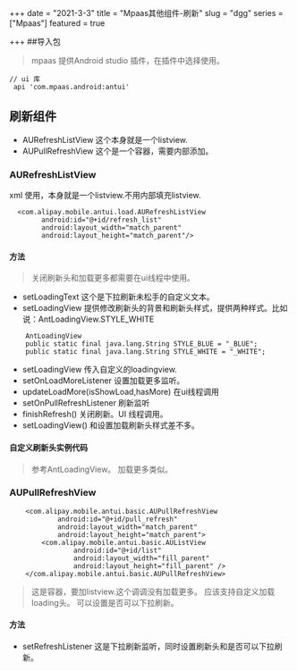 +++
date = "2021-3-3"
title = "Mpaas其他组件-刷新"
slug = "dgg"
series = ["Mpaas"]
featured = true

+++
##导入包
> mpaas 提供Android studio 插件，在插件中选择使用。
````aidl
// ui 库 
 api 'com.mpaas.android:antui'
````
## 刷新组件
* AURefreshListView 这个本身就是一个listview.
* AUPullRefreshView 这个是一个容器，需要内部添加。
### AURefreshListView
xml 使用，本身就是一个listview.不用内部填充listview.
````aidl
  <com.alipay.mobile.antui.load.AURefreshListView
        android:id="@+id/refresh_list"
        android:layout_width="match_parent"
        android:layout_height="match_parent"/>
````
#### 方法
> 关闭刷新头和加载更多都需要在ui线程中使用。
* setLoadingText 这个是下拉刷新未松手的自定义文本。
* setLoadingView 提供修改刷新头的背景和刷新头样式，提供两种样式。比如说：AntLoadingView.STYLE_WHITE
````aidl
    AntLoadingView 
    public static final java.lang.String STYLE_BLUE = "_BLUE";
    public static final java.lang.String STYLE_WHITE = "_WHITE";
````
* setLoadingView 传入自定义的loadingview.
* setOnLoadMoreListener 设置加载更多监听。
* updateLoadMore(isShowLoad,hasMore) 在ui线程调用
* setOnPullRefreshListener 刷新监听
* finishRefresh() 关闭刷新。UI 线程调用。
* setLoadingView() 和设置加载刷新头样式差不多。
#### 自定义刷新头实例代码
> 参考AntLoadingView。
> 加载更多类似。
### AUPullRefreshView
````aidl
    <com.alipay.mobile.antui.basic.AUPullRefreshView
            android:id="@+id/pull_refresh"
            android:layout_width="match_parent"
            android:layout_height="match_parent">
        <com.alipay.mobile.antui.basic.AUListView
                android:id="@+id/list"
                android:layout_width="fill_parent"
                android:layout_height="fill_parent" />
    </com.alipay.mobile.antui.basic.AUPullRefreshView>
````
> 这是容器，要加listview.这个调调没有加载更多。
> 应该支持自定义加载loading头。
> 可以设置是否可以下拉刷新。
#### 方法
* setRefreshListener 这是下拉刷新监听，同时设置刷新头和是否可以下拉刷新。